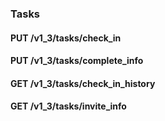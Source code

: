 ### Tasks



#### PUT /v1\_3/tasks/check\_in

 



#### PUT /v1\_3/tasks/complete\_info

 



#### GET /v1\_3/tasks/check\_in\_history

 



#### GET /v1\_3/tasks/invite\_info

 




